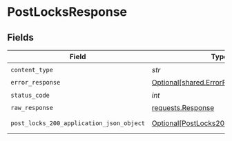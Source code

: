 # PostLocksResponse


## Fields

| Field                                                                                           | Type                                                                                            | Required                                                                                        | Description                                                                                     |
| ----------------------------------------------------------------------------------------------- | ----------------------------------------------------------------------------------------------- | ----------------------------------------------------------------------------------------------- | ----------------------------------------------------------------------------------------------- |
| `content_type`                                                                                  | *str*                                                                                           | :heavy_check_mark:                                                                              | N/A                                                                                             |
| `error_response`                                                                                | [Optional[shared.ErrorResponse]](../../models/shared/errorresponse.md)                          | :heavy_minus_sign:                                                                              | error                                                                                           |
| `status_code`                                                                                   | *int*                                                                                           | :heavy_check_mark:                                                                              | N/A                                                                                             |
| `raw_response`                                                                                  | [requests.Response](https://requests.readthedocs.io/en/latest/api/#requests.Response)           | :heavy_minus_sign:                                                                              | N/A                                                                                             |
| `post_locks_200_application_json_object`                                                        | [Optional[PostLocks200ApplicationJSON]](../../models/operations/postlocks200applicationjson.md) | :heavy_minus_sign:                                                                              | successful operation                                                                            |
